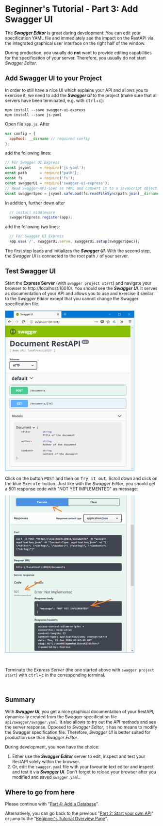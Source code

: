 # Beginner's Tutorial - Part 3: Add Swagger UI

The **_Swagger Editor_** is great during development: You can edit your specification YAML file and immediately see the impact on the RestAPI via the integrated graphical user interface on the right half of the window.

During production, you usually do **not** want to provide editing capabilities for the specification of your server. Therefore, you usually do not start _Swagger&nbsp;Editor_. 

## Add Swagger UI to your Project

In order to still have a nice UI which explains your API and allows you to exercise it, we need to add the **_Swagger UI_** to the project (make sure that all servers have been terminated, e.g. with <kbd>ctrl</kbd>+<kbd>c</kbd>):

```
npm install --save swagger-ui-express
npm install --save js-yaml
```

<!-- This increases the footprint of your project on your hard drive from 22.9&nbsp;MByte to 37.5&nbsp;MByte. -->

Open file `app.js`. After 

```js
var config = {
  appRoot: __dirname // required config
};
```

add the following lines:

```js
// For Swagger UI Express
const jsyaml    = require('js-yaml');
const path      = require("path");
const fs        = require('fs');
const swaggerUi = require('swagger-ui-express');
// Read Swagger-API-Spec as YAML and convert it to a JavaScript object:
const swaggerSpec = jsyaml.safeLoad(fs.readFileSync(path.join(__dirname, './api/swagger/swagger.yaml'), 'utf8'));
```

In addition, further down after

```js
  // install middleware
  swaggerExpress.register(app);
```

add the following two lines:

```js
  // For Swagger UI Express
  app.use('/', swaggerUi.serve, swaggerUi.setup(swaggerSpec));
```

The first step loads and initializes the **_Swagger&nbsp;UI_**. With the second step, the _Swagger&nbsp;UI_ is connected to the root path `/` of your server.

## Test Swagger UI

Start the **Express Server** (with `swagger project start`) and navigate your browser to http://localhost:10010/. You should see the **_Swagger&nbsp;Ui_**. It serves as documentation of your API and allows you to use and exercise it similar to the _Swagger&nbsp;Editor_ except that you cannot change the Swagger specification file.

![](img/swagger-ui-02.png)

Click on the button <kbd>POST</kbd> and then on <kbd>Try&nbsp;it&nbsp;out</kbd>. Scroll down and click on the blue <kbd>Execute</kbd>-button. Just like with the _Swagger&nbsp;Editor_, you should get a 501 response code with "NOT YET IMPLEMENTED" as message:

![](img/swagger-ui-03.png)

&nbsp;

Terminate the _Express Server_ (the one started above with `swagger project start`) with <kbd>ctrl</kbd>+<kbd>c</kbd> in the corresponding terminal.

&nbsp;

## Summary

With **_Swagger&nbsp;UI_**, you get a nice graphical documentation of your RestAPI, dynamically created from the Swagger specification file `api/swagger/swagger.yaml`. It also allows to try out the API methods and see the server response. Opposed to _Swagger&nbsp;Editor_, it has no means to modify the Swagger specification file. Therefore, _Swagger&nbsp;UI_ is better suited for production use than _Swagger&nbsp;Editor_.

During development, you now have the choice:
1. Either use the **_Swagger&nbsp;Editor_** server to edit, inspect and test your RestAPI solely within the browser.
1. Or, edit the `swagger.yaml` file with your favourite text editor and inspect and test it via **_Swagger&nbsp;UI_**. Don't forget to reload your browser after you modified and saved `swagger.yaml`.


## Where to go from here

Please continue with "[Part 4: Add a Database](./tut4-add-database.md)".

Alternatively, you can go back to the previous "[Part 2: Start your own API](./tut2-start-your-own-api.md)" or jump to the "[Beginner's Tutorial Overview Page](./tutorial.md)".
